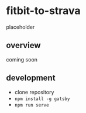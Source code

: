 # fitbit-to-strava
placeholder

## overview
coming soon

## development
- clone repository
- `npm install -g gatsby`
- `npm run serve`